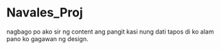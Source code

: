 # Navales_Proj
nagbago po ako sir ng content ang pangit kasi nung dati tapos di ko alam pano ko gagawan ng design. 
